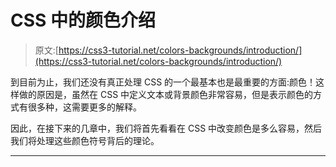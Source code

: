 # CSS 中的颜色介绍

> 原文:[https://css3-tutorial.net/colors-backgrounds/introduction/](https://css3-tutorial.net/colors-backgrounds/introduction/)

到目前为止，我们还没有真正处理 CSS 的一个最基本也是最重要的方面:颜色！这样做的原因是，虽然在 CSS 中定义文本或背景颜色非常容易，但是表示颜色的方式有很多种，这需要更多的解释。

因此，在接下来的几章中，我们将首先看看在 CSS 中改变颜色是多么容易，然后我们将处理这些颜色符号背后的理论。

* * *